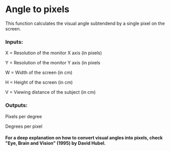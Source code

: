 # Angle to pixels

This function calculates the visual angle subtendend by a single pixel on the screen.

### Inputs:

X = Resolution of the monitor X axis    (in pixels)

Y = Resolution of the monitor Y axis    (in pixels

W = Width of the screen                 (in cm)

H = Height of the screen                (in cm)

V = Viewing distance of the subject     (in cm) 
 
### Outputs:

Pixels per degree

Degrees per pixel


#### For a deep explanation on how to convert visual angles into pixels, check "Eye, Brain and Vision" (1995) by David Hubel. 
